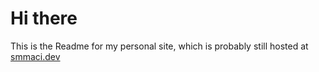 # Hi there

This is the Readme for my personal site, which is probably still hosted at [smmaci.dev](https://smmaci.dev)
